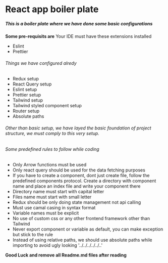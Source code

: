 # React app boiler plate

##### This is a boiler plate where we have done some basic configurations

**Some pre-requisits are**
Your IDE must have these extensions installed

* Eslint
* Prettier
###### Things we have configured alredy

* Redux setup
* React Query setup
* Eslint setup
* Prettier setup
* Tailwind setup
* Tailwind styled component setup
* Router setup
* Absolute paths

###### Other than basic setup, we have layed the basic foundation of project structure, we must comply to this very setup.

###### Some predefined rules to follow while coding

* Only Arrow functions must be used
* Only react query should be used for the data fetching purposes
* If you have to create a component, dont just create file, follow the predefined components protocol. Create a directory with component name and place an index file and write your component there
* Directory name must start with capital letter
* Files name must start with small letter
* Redux should be only doing state management not api calling
* Must use camal casing in syntax format
* Variable names must be explicit
* No use of custom css or any other frontend framework other than Tailwind
* Never export component or variable as default, you can make exception but stick to the rule
* Instead of using relative paths, we should use absolute paths while importing to avoid ugly looking '../../../../../..'


**Good Luck and remove all Readme.md files after reading**